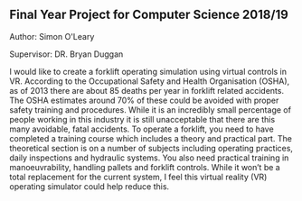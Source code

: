 ## Final Year Project for Computer Science 2018/19

Author: Simon O'Leary

Supervisor: DR. Bryan Duggan 

I would like to create a forklift operating simulation using virtual controls in VR.
According to the Occupational Safety and Health Organisation (OSHA), as of 2013 there are about 85 deaths per year in forklift related accidents.
The OSHA estimates around 70% of these could be avoided with proper safety training and procedures.
While it is an incredibly small percentage of people working in this industry it is still unacceptable that there are this many avoidable, fatal accidents. 
To operate a forklift, you need to have completed a training course which includes a theory and practical part.
The theoretical section is on a number of subjects including operating practices, daily inspections and hydraulic systems.
You also need practical training in manoeuvrability, handling pallets and forklift controls. 
While it won’t be a total replacement for the current system, I feel this virtual reality (VR) operating simulator could help reduce this. 
